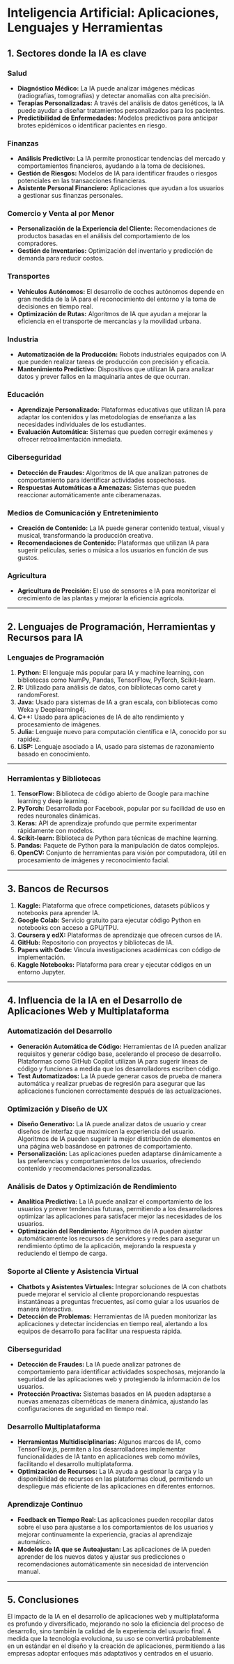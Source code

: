 
# Inteligencia Artificial: Aplicaciones, Lenguajes y Herramientas

## 1. Sectores donde la IA es clave

### Salud

- **Diagnóstico Médico:** La IA puede analizar imágenes médicas (radiografías, tomografías) y detectar anomalías con alta precisión.
- **Terapias Personalizadas:** A través del análisis de datos genéticos, la IA puede ayudar a diseñar tratamientos personalizados para los pacientes.
- **Predictibilidad de Enfermedades:** Modelos predictivos para anticipar brotes epidémicos o identificar pacientes en riesgo.

### Finanzas

- **Análisis Predictivo:** La IA permite pronosticar tendencias del mercado y comportamientos financieros, ayudando a la toma de decisiones.
- **Gestión de Riesgos:** Modelos de IA para identificar fraudes o riesgos potenciales en las transacciones financieras.
- **Asistente Personal Financiero:** Aplicaciones que ayudan a los usuarios a gestionar sus finanzas personales.

### Comercio y Venta al por Menor

- **Personalización de la Experiencia del Cliente:** Recomendaciones de productos basadas en el análisis del comportamiento de los compradores.
- **Gestión de Inventarios:** Optimización del inventario y predicción de demanda para reducir costos.

### Transportes

- **Vehículos Autónomos:** El desarrollo de coches autónomos depende en gran medida de la IA para el reconocimiento del entorno y la toma de decisiones en tiempo real.
- **Optimización de Rutas:** Algoritmos de IA que ayudan a mejorar la eficiencia en el transporte de mercancías y la movilidad urbana.

### Industria

- **Automatización de la Producción:** Robots industriales equipados con IA que pueden realizar tareas de producción con precisión y eficacia.
- **Mantenimiento Predictivo:** Dispositivos que utilizan IA para analizar datos y prever fallos en la maquinaria antes de que ocurran.

### Educación

- **Aprendizaje Personalizado:** Plataformas educativas que utilizan IA para adaptar los contenidos y las metodologías de enseñanza a las necesidades individuales de los estudiantes.
- **Evaluación Automática:** Sistemas que pueden corregir exámenes y ofrecer retroalimentación inmediata.

### Ciberseguridad

- **Detección de Fraudes:** Algoritmos de IA que analizan patrones de comportamiento para identificar actividades sospechosas.
- **Respuestas Automáticas a Amenazas:** Sistemas que pueden reaccionar automáticamente ante ciberamenazas.

### Medios de Comunicación y Entretenimiento

- **Creación de Contenido:** La IA puede generar contenido textual, visual y musical, transformando la producción creativa.
- **Recomendaciones de Contenido:** Plataformas que utilizan IA para sugerir películas, series o música a los usuarios en función de sus gustos.

### Agricultura

- **Agricultura de Precisión:** El uso de sensores e IA para monitorizar el crecimiento de las plantas y mejorar la eficiencia agrícola.

---

## 2. Lenguajes de Programación, Herramientas y Recursos para IA

### Lenguajes de Programación

1. **Python:** El lenguaje más popular para IA y machine learning, con bibliotecas como NumPy, Pandas, TensorFlow, PyTorch, Scikit-learn.
2. **R:** Utilizado para análisis de datos, con bibliotecas como caret y randomForest.
3. **Java:** Usado para sistemas de IA a gran escala, con bibliotecas como Weka y Deeplearning4j.
4. **C++:** Usado para aplicaciones de IA de alto rendimiento y procesamiento de imágenes.
5. **Julia:** Lenguaje nuevo para computación científica e IA, conocido por su rapidez.
6. **LISP:** Lenguaje asociado a IA, usado para sistemas de razonamiento basado en conocimiento.

---

### Herramientas y Bibliotecas

1. **TensorFlow:** Biblioteca de código abierto de Google para machine learning y deep learning.
2. **PyTorch:** Desarrollada por Facebook, popular por su facilidad de uso en redes neuronales dinámicas.
3. **Keras:** API de aprendizaje profundo que permite experimentar rápidamente con modelos.
4. **Scikit-learn:** Biblioteca de Python para técnicas de machine learning.
5. **Pandas:** Paquete de Python para la manipulación de datos complejos.
6. **OpenCV:** Conjunto de herramientas para visión por computadora, útil en procesamiento de imágenes y reconocimiento facial.

---

## 3. Bancos de Recursos

1. **Kaggle:** Plataforma que ofrece competiciones, datasets públicos y notebooks para aprender IA.
2. **Google Colab:** Servicio gratuito para ejecutar código Python en notebooks con acceso a GPU/TPU.
3. **Coursera y edX:** Plataformas de aprendizaje que ofrecen cursos de IA.
4. **GitHub:** Repositorio con proyectos y bibliotecas de IA.
5. **Papers with Code:** Vincula investigaciones académicas con código de implementación.
6. **Kaggle Notebooks:** Plataforma para crear y ejecutar códigos en un entorno Jupyter.

---

## 4. Influencia de la IA en el Desarrollo de Aplicaciones Web y Multiplataforma

### Automatización del Desarrollo

- **Generación Automática de Código:** Herramientas de IA pueden analizar requisitos y generar código base, acelerando el proceso de desarrollo. Plataformas como GitHub Copilot utilizan IA para sugerir líneas de código y funciones a medida que los desarrolladores escriben código.
- **Test Automatizados:** La IA puede generar casos de prueba de manera automática y realizar pruebas de regresión para asegurar que las aplicaciones funcionen correctamente después de las actualizaciones.

### Optimización y Diseño de UX

- **Diseño Generativo:** La IA puede analizar datos de usuario y crear diseños de interfaz que maximicen la experiencia del usuario. Algoritmos de IA pueden sugerir la mejor distribución de elementos en una página web basándose en patrones de comportamiento.
- **Personalización:** Las aplicaciones pueden adaptarse dinámicamente a las preferencias y comportamientos de los usuarios, ofreciendo contenido y recomendaciones personalizadas.

### Análisis de Datos y Optimización de Rendimiento

- **Analítica Predictiva:** La IA puede analizar el comportamiento de los usuarios y prever tendencias futuras, permitiendo a los desarrolladores optimizar las aplicaciones para satisfacer mejor las necesidades de los usuarios.
- **Optimización del Rendimiento:** Algoritmos de IA pueden ajustar automáticamente los recursos de servidores y redes para asegurar un rendimiento óptimo de la aplicación, mejorando la respuesta y reduciendo el tiempo de carga.

### Soporte al Cliente y Asistencia Virtual

- **Chatbots y Asistentes Virtuales:** Integrar soluciones de IA con chatbots puede mejorar el servicio al cliente proporcionando respuestas instantáneas a preguntas frecuentes, así como guiar a los usuarios de manera interactiva.
- **Detección de Problemas:** Herramientas de IA pueden monitorizar las aplicaciones y detectar incidencias en tiempo real, alertando a los equipos de desarrollo para facilitar una respuesta rápida.

### Ciberseguridad

- **Detección de Fraudes:** La IA puede analizar patrones de comportamiento para identificar actividades sospechosas, mejorando la seguridad de las aplicaciones web y protegiendo la información de los usuarios.
- **Protección Proactiva:** Sistemas basados en IA pueden adaptarse a nuevas amenazas cibernéticas de manera dinámica, ajustando las configuraciones de seguridad en tiempo real.

### Desarrollo Multiplataforma

- **Herramientas Multidisciplinarias:** Algunos marcos de IA, como TensorFlow.js, permiten a los desarrolladores implementar funcionalidades de IA tanto en aplicaciones web como móviles, facilitando el desarrollo multiplataforma.
- **Optimización de Recursos:** La IA ayuda a gestionar la carga y la disponibilidad de recursos en las plataformas cloud, permitiendo un despliegue más eficiente de las aplicaciones en diferentes entornos.

### Aprendizaje Continuo

- **Feedback en Tiempo Real:** Las aplicaciones pueden recopilar datos sobre el uso para ajustarse a los comportamientos de los usuarios y mejorar continuamente la experiencia, gracias al aprendizaje automático.
- **Modelos de IA que se Autoajustan:** Las aplicaciones de IA pueden aprender de los nuevos datos y ajustar sus predicciones o recomendaciones automáticamente sin necesidad de intervención manual.

---

## 5. Conclusiones

El impacto de la IA en el desarrollo de aplicaciones web y multiplataforma es profundo y diversificado, mejorando no solo la eficiencia del proceso de desarrollo, sino también la calidad de la experiencia del usuario final. A medida que la tecnología evoluciona, su uso se convertirá probablemente en un estándar en el diseño y la creación de aplicaciones, permitiendo a las empresas adoptar enfoques más adaptativos y centrados en el usuario.

